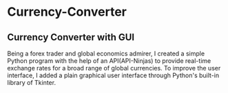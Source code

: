 # Currency-Converter
## Currency Converter with GUI
Being a forex trader and global economics admirer, I created a simple Python program with the help of an API(API-Ninjas) to provide real-time exchange rates for a broad range of global currencies. To improve the user interface, I added a plain graphical user interface through Python's built-in library of Tkinter. 
